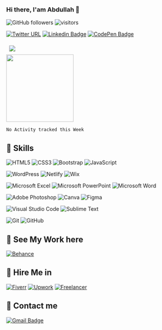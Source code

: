 ### Hi there, I'am Abdullah 👋 
![GitHub followers](https://img.shields.io/github/followers/aamzahid?style=social)
![visitors](https://visitor-badge.glitch.me/badge?page_id=${aamzahid}.${53381657})

[![Twitter URL](https://img.shields.io/twitter/url?style=social&url=https%3A%2F%2Ftwitter.com%2FAAMZahid)](https://www.twitter.com/AAMZAhid/)
[![Linkedin Badge](https://img.shields.io/badge/-Abdullah-blue?style=flat-square&logo=Linkedin&logoColor=white&link=https://www.linkedin.com/in/aamzahid)](https://www.linkedin.com/in/aamzahid) 
[![CodePen Badge](https://img.shields.io/badge/CodePen-Profile-informational?style=flat&logo=codepen&logoColor=white&color=black)](https://codepen.io/aamzahid)

<!--
**aamzahid/aamzahid** is a ✨ _special_ ✨ repository because its `README.md` (this file) appears on your GitHub profile.

Here are some ideas to get you started:

- 🔭 I’m currently working on ...
- 🌱 I’m currently learning ...
- 👯 I’m looking to collaborate on ...
- 🤔 I’m looking for help with ...
- 💬 Ask me about ...
- 📫 How to reach me: ...
- 😄 Pronouns: ...
- ⚡ Fun fact: ...
-->

<!-- Language -->
<a href="https://github.com/aamzahid">
  <img align="center" style="margin:0.5rem" src="https://github-readme-stats.vercel.app/api/top-langs/?username=aamzahid&hide=html,css&title_color=4F94EF&text_color=c9cacc&icon_color=ffffff&bg_color=E6EFE9" />
</a>
<br>
<!-- Github readme stats -->
<img height="180em" src="https://github-readme-stats.vercel.app/api?username=aamzahid&show_icons=true&hide_border=true&&count_private=true&include_all_commits=true" />

<!--START_SECTION:waka-->
```text
No Activity tracked this Week
```
<!--END_SECTION:waka-->
## 💼 Skills
<!-- Skills -->
![HTML5](https://img.shields.io/badge/html5-%23E34F26.svg?style=for-the-badge&logo=html5&logoColor=white)
![CSS3](https://img.shields.io/badge/css3-%231572B6.svg?style=for-the-badge&logo=css3&logoColor=white)
![Bootstrap](https://img.shields.io/badge/bootstrap-%23563D7C.svg?style=for-the-badge&logo=bootstrap&logoColor=white)
![JavaScript](https://img.shields.io/badge/javascript-%23323330.svg?style=for-the-badge&logo=javascript&logoColor=%23F7DF1E)

<!-- CDN/Tools -->
![WordPress](https://img.shields.io/badge/WordPress-%23117AC9.svg?style=for-the-badge&logo=WordPress&logoColor=white)
![Netlify](https://img.shields.io/badge/netlify-%23000000.svg?style=for-the-badge&logo=netlify&logoColor=#00C7B7)
![Wix](https://img.shields.io/badge/wix-000?style=for-the-badge&logo=wix&logoColor=white)
<!-- Office Skills -->
![Microsoft Excel](https://img.shields.io/badge/Microsoft_Excel-217346?style=for-the-badge&logo=microsoft-excel&logoColor=white)
![Microsoft PowerPoint](https://img.shields.io/badge/Microsoft_PowerPoint-B7472A?style=for-the-badge&logo=microsoft-powerpoint&logoColor=white)
![Microsoft Word](https://img.shields.io/badge/Microsoft_Word-2B579A?style=for-the-badge&logo=microsoft-word&logoColor=white)
<!-- Design Skills -->
![Adobe Photoshop](https://img.shields.io/badge/adobephotoshop-%2331A8FF.svg?style=for-the-badge&logo=adobephotoshop&logoColor=white)
![Canva](https://img.shields.io/badge/Canva-%2300C4CC.svg?style=for-the-badge&logo=Canva&logoColor=white)
![Figma](https://img.shields.io/badge/figma-%23F24E1E.svg?style=for-the-badge&logo=figma&logoColor=white)
<!-- IDE/Editor -->
![Visual Studio Code](https://img.shields.io/badge/Visual%20Studio%20Code-0078d7.svg?style=for-the-badge&logo=visual-studio-code&logoColor=white)
![Sublime Text](https://img.shields.io/badge/sublime_text-%23575757.svg?style=for-the-badge&logo=sublime-text&logoColor=important)
<!-- Tools -->
![Git](https://img.shields.io/badge/git-%23F05033.svg?style=for-the-badge&logo=git&logoColor=white)
![GitHub](https://img.shields.io/badge/github-%23121011.svg?style=for-the-badge&logo=github&logoColor=white)

## :abacus: See My Work here
[![Behance](https://img.shields.io/badge/Behance-1769ff?style=for-the-badge&logo=behance&logoColor=white)](https://www.behance.net/aamzahid)

## :handshake: Hire Me in 
[![Fiverr](https://img.shields.io/static/v1?style=for-the-badge&message=Fiverr&color=222222&logo=Fiverr&logoColor=1DBF73&label=)](https://www.fiverr.com/atechsol?up_rollout=true)
[![Upwork](https://img.shields.io/badge/UpWork-6FDA44?style=for-the-badge&logo=Upwork&logoColor=white)](https://www.upwork.com/freelancers/~010ba196cfbc38ba11)
[![Freelancer](https://img.shields.io/badge/Freelancer-29B2FE?style=for-the-badge&logo=Freelancer&logoColor=white)](https://www.freelancer.com/u/aamzahid)

## :email: Contact me
[![Gmail Badge](https://img.shields.io/badge/-aamzahidt@gmail.com-c14438?style=flat-square&logo=Gmail&logoColor=white&link=mailto:aamzahidt@gmail.com)](mailto:aamzahidt@gmail.com)




